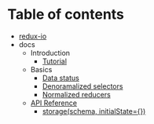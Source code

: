 # Table of contents

* [redux-io](README.md)
* docs
  * Introduction
      * [Tutorial](docs/introduction/introduction.md)
  * Basics
    * [Data status](docs/basics/data-status.md)
    * [Denoramalized selectors](docs/basics/denormalized-selectors.md)
    * [Normalized reducers](docs/basics/normalized-reducers.md)
  * [API Reference](docs/api-reference/README.md)
      * [storage\(schema, initialState={}\)](docs/api-reference/storage-schema-initialstate.md)
